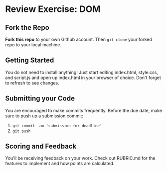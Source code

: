 # Review Exercise: DOM

## Fork the Repo

**Fork this repo** to your own Github account. Then `git clone` your forked repo to your local machine.

## Getting Started

You do not need to install anything! Just start editing index.html, style.css, and script.js and open up index.html in your browser of choice. Don't forget to refresh to see changes.

## Submitting your Code

You are encouraged to make commits frequently. Before the due date, make sure to push up a submission commit:

1. `git commit -am 'submission for deadline'`
2. `git push`

## Scoring and Feedback

You'll be receiving feedback on your work. Check out RUBRIC.md for the features to implement and how points are calculated.
